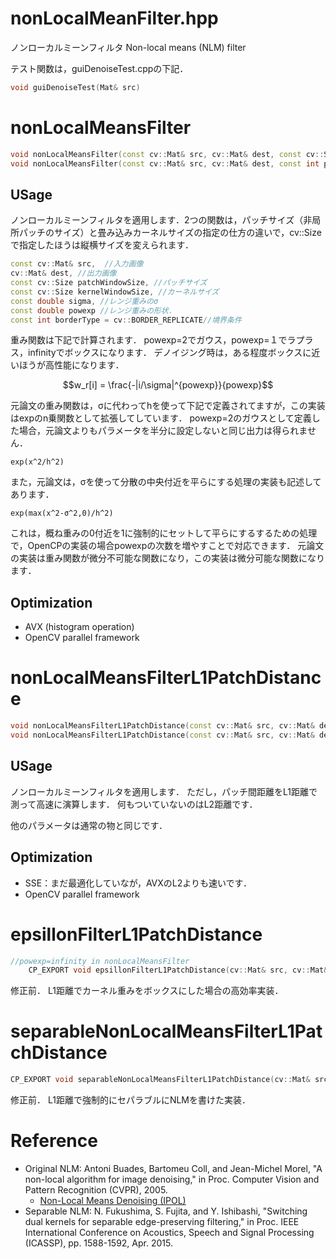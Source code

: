 nonLocalMeanFilter.hpp
======================

ノンローカルミーンフィルタ Non-local means (NLM) filter

テスト関数は，guiDenoiseTest.cppの下記．
```cpp
void guiDenoiseTest(Mat& src)
```

# nonLocalMeansFilter
```cpp
void nonLocalMeansFilter(const cv::Mat& src, cv::Mat& dest, const cv::Size patchWindowSize, const cv::Size kernelWindowSize, const double sigma, const double powexp = 2.0, const int borderType = cv::BORDER_REPLICATE);
void nonLocalMeansFilter(const cv::Mat& src, cv::Mat& dest, const int patchWindowSize, const int kernelWindowSize, const double sigma, const double powexp = 2.0, const int borderType = cv::BORDER_REPLICATE);
```
## USage
ノンローカルミーンフィルタを適用します．2つの関数は，パッチサイズ（非局所パッチのサイズ）と畳み込みカーネルサイズの指定の仕方の違いで，cv::Sizeで指定したほうは縦横サイズを変えられます．

```cpp
const cv::Mat& src,  //入力画像
cv::Mat& dest, //出力画像
const cv::Size patchWindowSize, //パッチサイズ
const cv::Size kernelWindowSize, //カーネルサイズ
const double sigma, //レンジ重みのσ
const double powexp //レンジ重みの形状．
const int borderType = cv::BORDER_REPLICATE//境界条件
```

重み関数は下記で計算されます．
powexp=2でガウス，powexp=１でラプラス，infinityでボックスになります．
デノイジング時は，ある程度ボックスに近いほうが高性能になります．

```math
w_r[i] = \frac{-|i/\sigma|^{powexp}}{powexp}
```

元論文の重み関数は，σに代わってhを使って下記で定義されてますが，この実装はexpのn乗関数として拡張してしています．
powexp=2のガウスとして定義した場合，元論文よりもパラメータを半分に設定しないと同じ出力は得られません．


```
exp(x^2/h^2)
```

また，元論文は，σを使って分散の中央付近を平らにする処理の実装も記述してあります．

```
exp(max(x^2-σ^2,0)/h^2)
```

これは，概ね重みの0付近を1に強制的にセットして平らにするするための処理で，OpenCPの実装の場合powexpの次数を増やすことで対応できます．
元論文の実装は重み関数が微分不可能な関数になり，この実装は微分可能な関数になります．

## Optimization
* AVX (histogram operation)
* OpenCV parallel framework

# nonLocalMeansFilterL1PatchDistance
```cpp
void nonLocalMeansFilterL1PatchDistance(const cv::Mat& src, cv::Mat& dest, const cv::Size patchWindowSize, const cv::Size kernelWindowSize, const double sigma, const double powexp = 2.0, const int borderType = cv::BORDER_REPLICATE);
void nonLocalMeansFilterL1PatchDistance(const cv::Mat& src, cv::Mat& dest, const int patchWindowSize, const int kernelWindowSize, const double sigma, const double powexp = 2.0, const int borderType = cv::BORDER_REPLICATE);
```
## USage
ノンローカルミーンフィルタを適用します．
ただし，パッチ間距離をL1距離で測って高速に演算します．
何もついていないのはL2距離です．

他のパラメータは通常の物と同じです．

## Optimization
* SSE：まだ最適化していなが，AVXのL2よりも速いです．
* OpenCV parallel framework


# epsillonFilterL1PatchDistance
```cpp
//powexp=infinity in nonLocalMeansFilter
	CP_EXPORT void epsillonFilterL1PatchDistance(cv::Mat& src, cv::Mat& dest, cv::Size templeteWindowSize, cv::Size searchWindowSize, double h, int borderType = cv::BORDER_REPLICATE);
```
修正前．
L1距離でカーネル重みをボックスにした場合の高効率実装．

# separableNonLocalMeansFilterL1PatchDistance
```cpp
CP_EXPORT void separableNonLocalMeansFilterL1PatchDistance(cv::Mat& src, cv::Mat& dest, cv::Size templeteWindowSize, cv::Size searchWindowSize, double h, double sigma = -1.0, double alpha = 1.0, int method = DUAL_KERNEL_HV, int borderType = cv::BORDER_REPLICATE);
```
修正前．
L1距離で強制的にセパラブルにNLMを書けた実装．

# Reference

* Original NLM: Antoni Buades, Bartomeu Coll, and Jean-Michel Morel, "A non-local algorithm for image denoising," in Proc. Computer Vision and Pattern Recognition (CVPR), 2005.
	* [Non-Local Means Denoising (IPOL)](http://www.ipol.im/pub/art/2011/bcm_nlm/)
* Separable NLM: N. Fukushima, S. Fujita, and Y. Ishibashi, "Switching dual kernels for separable edge-preserving filtering," in Proc. IEEE International Conference on Acoustics, Speech and Signal Processing (ICASSP), pp. 1588-1592, Apr. 2015.